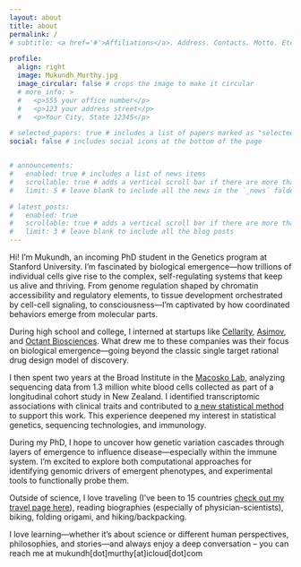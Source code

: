 ```yaml
---
layout: about
title: about
permalink: /
# subtitle: <a href='#'>Affiliations</a>. Address. Contacts. Motto. Etc.

profile:
  align: right
  image: Mukundh_Murthy.jpg
  image_circular: false # crops the image to make it circular
  # more_info: >
  #   <p>555 your office number</p>
  #   <p>123 your address street</p>
  #   <p>Your City, State 12345</p>

# selected_papers: true # includes a list of papers marked as "selected={true}"
social: false # includes social icons at the bottom of the page


# announcements:
#   enabled: true # includes a list of news items
#   scrollable: true # adds a vertical scroll bar if there are more than 3 news items
#   limit: 5 # leave blank to include all the news in the `_news` folder

# latest_posts:
#   enabled: true
#   scrollable: true # adds a vertical scroll bar if there are more than 3 new posts items
#   limit: 3 # leave blank to include all the blog posts
---
```


Hi! I’m Mukundh, an incoming PhD student in the Genetics program at Stanford University. I’m fascinated by biological emergence—how trillions of individual cells give rise to the complex, self-regulating systems that keep us alive and thriving. From genome regulation shaped by chromatin accessibility and regulatory elements, to tissue development orchestrated by cell-cell signaling, to consciousness—I’m captivated by how coordinated behaviors emerge from molecular parts.

During high school and college, I interned at startups like [Cellarity](https://cellarity.com/), [Asimov](https://www.asimov.com/), and [Octant Biosciences](https://www.octant.bio/). What drew me to these companies was their focus on biological emergence—going beyond the classic single target rational drug design model of discovery.

I then spent two years at the Broad Institute in the [Macosko Lab](https://macoskolab.com/), analyzing sequencing data from 1.3 million white blood cells collected as part of a longitudinal cohort study in New Zealand. I identified transcriptomic associations with clinical traits and contributed to [a new statistical method](https://www.nature.com/articles/s41588-025-02169-3) to support this work. This experience deepened my interest in statistical genetics, sequencing technologies, and immunology.

During my PhD, I hope to uncover how genetic variation cascades through layers of emergence to influence disease—especially within the immune system. I’m excited to explore both computational approaches for identifying genomic drivers of emergent phenotypes, and experimental tools to functionally probe them.

Outside of science, I love traveling (I’ve been to 15 countries [check out my travel page here](/travel/)), reading biographies (especially of physician-scientists), biking, folding origami, and hiking/backpacking.

I love learning—whether it’s about science or different human perspectives, philosophies, and stories—and always enjoy a deep conversation – you can reach me at mukundh[dot]murthy[at]icloud[dot]com
